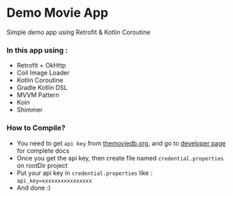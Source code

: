 # Demo Movie App

Simple demo app using Retrofit & Kotlin Coroutine

### In this app using :
* Retrofit + OkHttp
* Coil Image Loader
* Kotlin Coroutine
* Gradle Kotlin DSL
* MVVM Pattern
* Koin
* Shimmer


### How to Compile?
* You need to get `api key` from [themoviedb.org](https://developers.themoviedb.org/), and go to [developer page](https://developers.themoviedb.org/) for complete docs
* Once you get the api key, then create file named `credential.properties` on rootDir project
* Put your api key in `credential.properties` like : `api_key=xxxxxxxxxxxxxxxx`
* And done :)